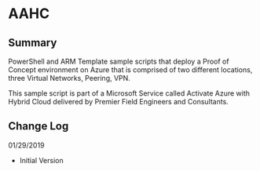 # AAHC

## Summary

PowerShell and ARM Template sample scripts that deploy a Proof of Concept environment on Azure that is comprised of two different locations, three Virtual Networks, Peering, VPN.

This sample script is part of a Microsoft Service called Activate Azure with Hybrid Cloud delivered by Premier Field Engineers and Consultants.

## Change Log

01/29/2019
* Initial Version
